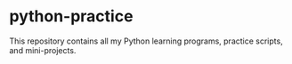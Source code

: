 # python-practice
This repository contains all my Python learning programs, practice scripts, and mini-projects.
